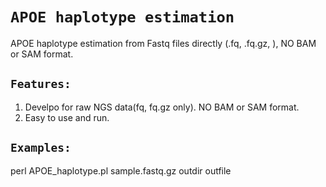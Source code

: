 `APOE haplotype estimation`
======
APOE haplotype estimation from Fastq files directly (.fq, .fq.gz, ), NO BAM or SAM format.


`Features: `
----
1. Develpo for raw NGS data(fq, fq.gz only). NO BAM or SAM format.
2. Easy to use and run.

`Examples: `  
----
perl    APOE_haplotype.pl    sample.fastq.gz    outdir    outfile

